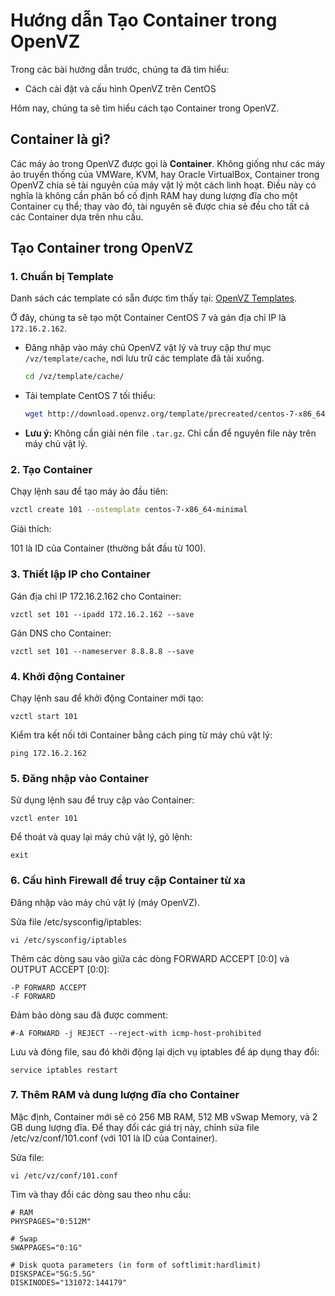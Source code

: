 # Hướng dẫn Tạo Container trong OpenVZ

Trong các bài hướng dẫn trước, chúng ta đã tìm hiểu:

- Cách cài đặt và cấu hình OpenVZ trên CentOS

Hôm nay, chúng ta sẽ tìm hiểu cách tạo Container trong OpenVZ.

## Container là gì?

Các máy ảo trong OpenVZ được gọi là **Container**. Không giống như các máy ảo truyền thống của VMWare, KVM, hay Oracle VirtualBox, Container trong OpenVZ chia sẻ tài nguyên của máy vật lý một cách linh hoạt. Điều này có nghĩa là không cần phân bổ cố định RAM hay dung lượng đĩa cho một Container cụ thể; thay vào đó, tài nguyên sẽ được chia sẻ đều cho tất cả các Container dựa trên nhu cầu.

## Tạo Container trong OpenVZ

### 1. Chuẩn bị Template

Danh sách các template có sẵn được tìm thấy tại: [OpenVZ Templates](http://openvz.org/Download/template/precreated).

Ở đây, chúng ta sẽ tạo một Container CentOS 7 và gán địa chỉ IP là `172.16.2.162`.

- Đăng nhập vào máy chủ OpenVZ vật lý và truy cập thư mục `/vz/template/cache`, nơi lưu trữ các template đã tải xuống.

    ```bash
    cd /vz/template/cache/
    ```

- Tải template CentOS 7 tối thiểu:

    ```bash
    wget http://download.openvz.org/template/precreated/centos-7-x86_64-minimal.tar.gz
    ```

- **Lưu ý:** Không cần giải nén file `.tar.gz`. Chỉ cần để nguyên file này trên máy chủ vật lý.

### 2. Tạo Container

Chạy lệnh sau để tạo máy ảo đầu tiên:

```bash
vzctl create 101 --ostemplate centos-7-x86_64-minimal
```
Giải thích:

101 là ID của Container (thường bắt đầu từ 100).

### 3. Thiết lập IP cho Container
Gán địa chỉ IP 172.16.2.162 cho Container:

```
vzctl set 101 --ipadd 172.16.2.162 --save
```
Gán DNS cho Container:
```
vzctl set 101 --nameserver 8.8.8.8 --save
```
### 4. Khởi động Container
Chạy lệnh sau để khởi động Container mới tạo:

```
vzctl start 101
```
Kiểm tra kết nối tới Container bằng cách ping từ máy chủ vật lý:

```
ping 172.16.2.162
```
### 5. Đăng nhập vào Container
Sử dụng lệnh sau để truy cập vào Container:

```
vzctl enter 101
```
Để thoát và quay lại máy chủ vật lý, gõ lệnh:

```
exit
```
### 6. Cấu hình Firewall để truy cập Container từ xa
Đăng nhập vào máy chủ vật lý (máy OpenVZ).

Sửa file /etc/sysconfig/iptables:

```
vi /etc/sysconfig/iptables
```
Thêm các dòng sau vào giữa các dòng FORWARD ACCEPT [0:0] và OUTPUT ACCEPT [0:0]:
```
-P FORWARD ACCEPT
-F FORWARD
```
Đảm bảo dòng sau đã được comment:

```
#-A FORWARD -j REJECT --reject-with icmp-host-prohibited
```
Lưu và đóng file, sau đó khởi động lại dịch vụ iptables để áp dụng thay đổi:

```
service iptables restart
```
### 7. Thêm RAM và dung lượng đĩa cho Container
Mặc định, Container mới sẽ có 256 MB RAM, 512 MB vSwap Memory, và 2 GB dung lượng đĩa. Để thay đổi các giá trị này, chỉnh sửa file /etc/vz/conf/101.conf (với 101 là ID của Container).

Sửa file:

```
vi /etc/vz/conf/101.conf
```
Tìm và thay đổi các dòng sau theo nhu cầu:
```
# RAM
PHYSPAGES="0:512M"

# Swap
SWAPPAGES="0:1G"

# Disk quota parameters (in form of softlimit:hardlimit)
DISKSPACE="5G:5.5G"
DISKINODES="131072:144179"
```
